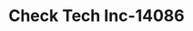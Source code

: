 ---
f_zip-code: 84321
f_state-code: UT
title: Check Tech Inc-14086
f_phone: 435-752-3023
f_city-only: Logan
f_address: 677 N Main Street Logan
f_location-unique-id: '14086'
slug: check-tech-inc-14086
updated-on: '2024-05-30T13:46:58.046Z'
created-on: '2024-05-30T13:36:59.803Z'
published-on: '2024-05-30T13:54:32.469Z'
f_city-state: cms/city/logan-ut.md
f_company: cms/company/check-tech-inc.md
f_state: cms/state/utah.md
layout: '[payday-loan].html'
tags: payday-loan
---